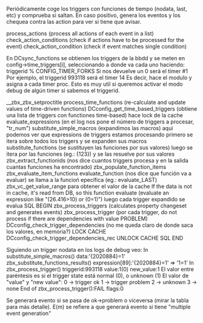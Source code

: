 Periódicamente coge los triggers con funciones de tiempo (nodata, last, etc) y comprueba si saltan.
En caso positivo, genera los eventos y los chequea contra las action para ver si tiene que avisar.


process_actions (process all actions of each event in a list)
  check_action_conditions (check if actions have to be processed for the event)
    check_action_condition (check if event matches single condition)

En DCsync_functions se obtienen los triggers de la bbdd y se meten en config->time_triggers[i], seleccionando a donde va cada uno haciendo:
triggerid % CONFIG_TIMER_FORKS
Si nos devuelve un 0 será el timer #1
Por ejemplo, el triggerid 993118 será el timer 14
Es decir, hace el modulo y asigna a cada timer proc.
Esto es muy util si queremos activar el modo debug de algún timer si sabemos el triggerid.

__zbx_zbx_setproctitle
  process_time_functions (re-calculate and update values of time-driven functions)
    DCconfig_get_time_based_triggers (obtiene una lista de triggers con functiones time-based)
      hace lock de la cache
    evaluate_expressions (en el log nos pone el número de triggers a procesar, "tr_num")
      substitute_simple_macros (expandimos las macros)
        aqui podemos ver que expressions de triggers estamos procesando
        primero se itera sobre todos los triggers y se expanden sus macros
      substitute_functions (se sustituyen las funciones por sus valores)
        luego se itera por las funciones (eg.: {123}) y se las resuelve por sus valores
        zbx_extract_functionids (nos dice cuantos triggers procesa y en la salida cuantas funciones ha encontrado)
        zbx_populate_function_items
        zbx_evaluate_item_functions
          evaluate_function (nos dice que función va a evaluar)
            se llama a la funcioń epecífica (eg.: evaluate_LAST)
            zbx_vc_get_value_range para obtener el valor de la cache
              If the data is not in cache, it's read from DB, so this function
      evaluate (evaluate an expression like "(26.416>10) or (0=1)")
        luego cada trigger expandido se evalua
    SQL BEGIN
    zbx_process_triggers (calculates property changeset and generates events)
      zbx_process_trigger (por cada trigger, do not process if there are dependencies with value PROBLEM)
        DCconfig_check_trigger_dependencies (no me queda claro de donde saca los valores, en memoria?)
          LOCK CACHE
          DCconfig_check_trigger_dependencies_rec
          UNLOCK CACHE
    SQL END


Siguiendo un trigger nodata en los logs de debug veo:
In substitute_simple_macros() data:'{2020884}=1'
zbx_substitute_functions_results() expression[89]:'{2020884}=1' => '1=1'
In zbx_process_trigger() triggerid:993118 value:1(0) new_value:1
  El valor entre paréntesis es si el trigger state está normal (0), o unknown (1)
  El valor de "value" y "new value":
    0 -> trigger ok
    1 -> trigger problem
    2 -> unknown
    3 -> none
End of zbx_process_trigger():FAIL flags:0

Se generará evento si se pasa de ok->problem o viceversa (mirar la tabla para más detalle).
E(m) se refiere a que generará evento si tiene "multiple event generation"
